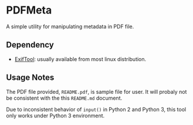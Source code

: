 # PDFMeta

A simple utility for manipulating metadata in PDF file.

## Dependency

- [ExifTool](http://www.sno.phy.queensu.ca/~phil/exiftool/): usually available
  from most linux distribution.

## Usage Notes

The PDF file provided, `README.pdf`, is sample file for user. It will probaly
not be consistent with the this `README.md` document.

Due to inconsistent behavior of `input()` in Python 2 and Python 3, this tool
only works under Python 3 environment.
